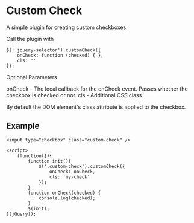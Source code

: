 # Custom Check
A simple plugin for creating custom checkboxes.

Call the plugin with

    $('.jquery-selector').customCheck({ 
        onCheck: function (checked) { },
        cls: ''
    });

Optional Parameters 

onCheck - The local callback for the onCheck event.  Passes whether the checkbox is checked or not.
cls - Additional CSS class

By default the DOM element's class attribute is applied to the checkbox.


## Example

    <input type="checkbox" class="custom-check" />

    <script>
        (function($){
            function init(){
                $('.custom-check').customCheck({
                    onCheck: onCheck,
                    cls: 'my-check'
                });
            }
            function onCheck(checked) {
                console.log(checked);
            }
            $(init);
    }(jQuery));
</script>